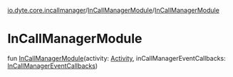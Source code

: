 [io.dyte.core.incallmanager](../index.md)/[InCallManagerModule](index.md)/[InCallManagerModule](-in-call-manager-module.md)

# InCallManagerModule


fun [InCallManagerModule](-in-call-manager-module.md)(activity: [Activity](https://developer.android.com/reference/kotlin/android/app/Activity.html), inCallManagerEventCallbacks: [InCallManagerEventCallbacks](../-in-call-manager-event-callbacks/index.md))
